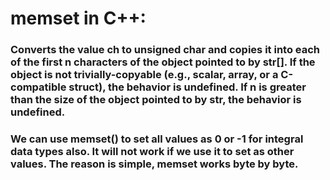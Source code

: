 <h1>memset in C++:</h1>
<h3>Converts the value ch to unsigned char and copies it into each of the first n characters of the object pointed to by str[]. 
  If the object is not trivially-copyable (e.g., scalar, array, or a C-compatible struct), the behavior is undefined. 
  If n is greater than the size of the object pointed to by str, the behavior is undefined.<h3>
  <h3>We can use memset() to set all values as 0 or -1 for integral data types also. 
    It will not work if we use it to set as other values. The reason is simple, memset works byte by byte. </h3>
